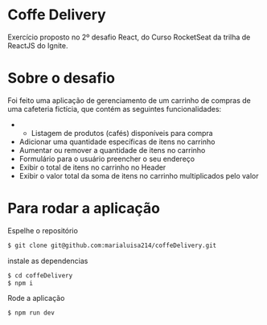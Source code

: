 # Coffe Delivery
Exercício proposto no 2º desafio React, do Curso RocketSeat da trilha de ReactJS do Ignite.

# Sobre o desafio

Foi feito uma aplicação de gerenciamento de um carrinho de compras de uma cafeteria fictícia, que contém as seguintes funcionalidades:

- - Listagem de produtos (cafés) disponíveis para compra
- Adicionar uma quantidade específicas de itens no carrinho
- Aumentar ou remover a quantidade de itens no carrinho
- Formulário para o usuário preencher o seu endereço
- Exibir o total de itens no carrinho no Header
- Exibir o valor total da soma de itens no carrinho multiplicados pelo valor

# Para rodar a aplicação

Espelhe o repositório
```bash
$ git clone git@github.com:marialuisa214/coffeDelivery.git
```
instale as dependencias
```bash
$ cd coffeDelivery
$ npm i
```
Rode a aplicação
```bash
$ npm run dev
```
